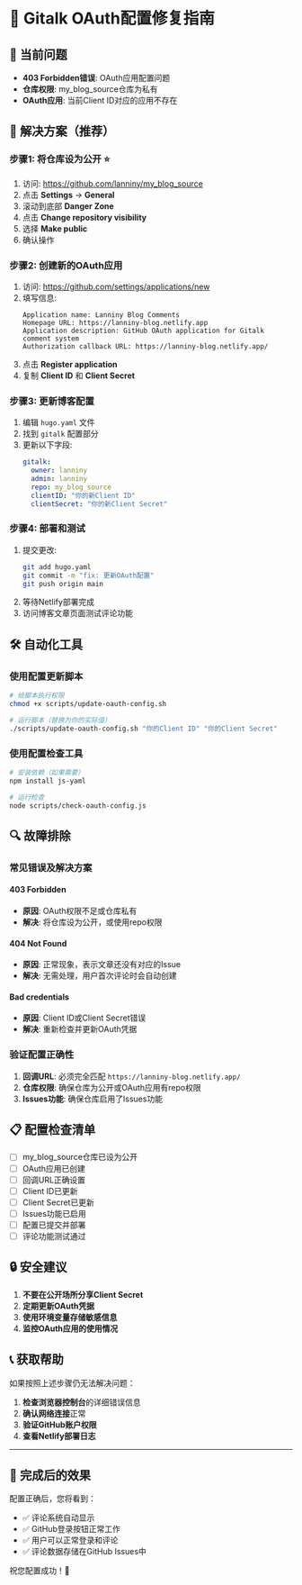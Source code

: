 # 🔧 Gitalk OAuth配置修复指南

## 🚨 当前问题
- **403 Forbidden错误**: OAuth应用配置问题
- **仓库权限**: my_blog_source仓库为私有
- **OAuth应用**: 当前Client ID对应的应用不存在

## 🎯 解决方案（推荐）

### 步骤1: 将仓库设为公开 ⭐
1. 访问: https://github.com/lanniny/my_blog_source
2. 点击 **Settings** → **General**
3. 滚动到底部 **Danger Zone**
4. 点击 **Change repository visibility**
5. 选择 **Make public**
6. 确认操作

### 步骤2: 创建新的OAuth应用
1. 访问: https://github.com/settings/applications/new
2. 填写信息:
   ```
   Application name: Lanniny Blog Comments
   Homepage URL: https://lanniny-blog.netlify.app
   Application description: GitHub OAuth application for Gitalk comment system
   Authorization callback URL: https://lanniny-blog.netlify.app/
   ```
3. 点击 **Register application**
4. 复制 **Client ID** 和 **Client Secret**

### 步骤3: 更新博客配置
1. 编辑 `hugo.yaml` 文件
2. 找到 `gitalk` 配置部分
3. 更新以下字段:
   ```yaml
   gitalk:
     owner: lanniny
     admin: lanniny  
     repo: my_blog_source
     clientID: "你的新Client ID"
     clientSecret: "你的新Client Secret"
   ```

### 步骤4: 部署和测试
1. 提交更改:
   ```bash
   git add hugo.yaml
   git commit -m "fix: 更新OAuth配置"
   git push origin main
   ```
2. 等待Netlify部署完成
3. 访问博客文章页面测试评论功能

## 🛠️ 自动化工具

### 使用配置更新脚本
```bash
# 给脚本执行权限
chmod +x scripts/update-oauth-config.sh

# 运行脚本（替换为你的实际值）
./scripts/update-oauth-config.sh "你的Client ID" "你的Client Secret"
```

### 使用配置检查工具
```bash
# 安装依赖（如果需要）
npm install js-yaml

# 运行检查
node scripts/check-oauth-config.js
```

## 🔍 故障排除

### 常见错误及解决方案

#### 403 Forbidden
- **原因**: OAuth权限不足或仓库私有
- **解决**: 将仓库设为公开，或使用repo权限

#### 404 Not Found  
- **原因**: 正常现象，表示文章还没有对应的Issue
- **解决**: 无需处理，用户首次评论时会自动创建

#### Bad credentials
- **原因**: Client ID或Client Secret错误
- **解决**: 重新检查并更新OAuth凭据

### 验证配置正确性
1. **回调URL**: 必须完全匹配 `https://lanniny-blog.netlify.app/`
2. **仓库权限**: 确保仓库为公开或OAuth应用有repo权限
3. **Issues功能**: 确保仓库启用了Issues功能

## 📋 配置检查清单

- [ ] my_blog_source仓库已设为公开
- [ ] OAuth应用已创建
- [ ] 回调URL正确设置
- [ ] Client ID已更新
- [ ] Client Secret已更新  
- [ ] Issues功能已启用
- [ ] 配置已提交并部署
- [ ] 评论功能测试通过

## 🔒 安全建议

1. **不要在公开场所分享Client Secret**
2. **定期更新OAuth凭据**
3. **使用环境变量存储敏感信息**
4. **监控OAuth应用的使用情况**

## 📞 获取帮助

如果按照上述步骤仍无法解决问题：

1. **检查浏览器控制台**的详细错误信息
2. **确认网络连接**正常
3. **验证GitHub账户权限**
4. **查看Netlify部署日志**

---

## 🎉 完成后的效果

配置正确后，您将看到：
- ✅ 评论系统自动显示
- ✅ GitHub登录按钮正常工作
- ✅ 用户可以正常登录和评论
- ✅ 评论数据存储在GitHub Issues中

祝您配置成功！🚀
